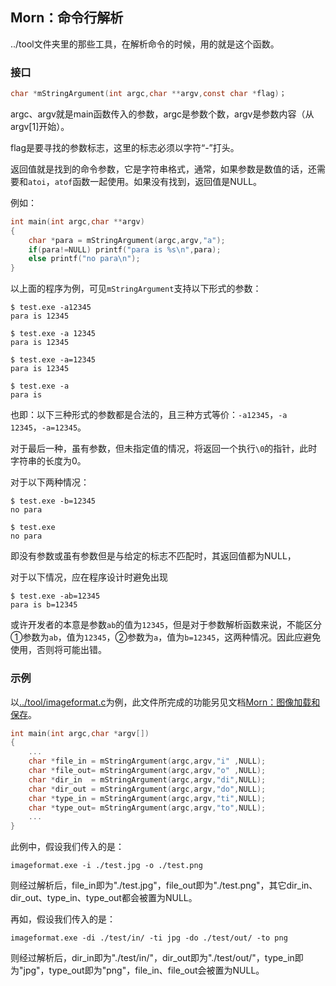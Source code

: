 ## Morn：命令行解析

../tool文件夹里的那些工具，在解析命令的时候，用的就是这个函数。



### 接口

```c
char *mStringArgument(int argc,char **argv,const char *flag)；
```

argc、argv就是main函数传入的参数，argc是参数个数，argv是参数内容（从argv[1]开始）。

flag是要寻找的参数标志，这里的标志必须以字符“-”打头。

返回值就是找到的命令参数，它是字符串格式，通常，如果参数是数值的话，还需要和`atoi`，`atof`函数一起使用。如果没有找到，返回值是NULL。

例如：

```c
int main(int argc,char **argv)
{
    char *para = mStringArgument(argc,argv,"a");
    if(para!=NULL) printf("para is %s\n",para);
    else printf("no para\n");
}
```

以上面的程序为例，可见`mStringArgument`支持以下形式的参数：

```
$ test.exe -a12345
para is 12345

$ test.exe -a 12345
para is 12345

$ test.exe -a=12345
para is 12345

$ test.exe -a
para is
```

也即：以下三种形式的参数都是合法的，且三种方式等价：`-a12345`，`-a 12345`，`-a=12345`。

对于最后一种，虽有参数，但未指定值的情况，将返回一个执行`\0`的指针，此时字符串的长度为0。

对于以下两种情况：

```
$ test.exe -b=12345
no para

$ test.exe
no para
```

即没有参数或虽有参数但是与给定的标志不匹配时，其返回值都为NULL，

对于以下情况，应在程序设计时避免出现

```
$ test.exe -ab=12345
para is b=12345
```

或许开发者的本意是参数`ab`的值为`12345`，但是对于参数解析函数来说，不能区分①参数为`ab`，值为`12345`，②参数为`a`，值为`b=12345`，这两种情况。因此应避免使用，否则将可能出错。



### 示例

以[../tool/imageformat.c](../tool/imageformat.c)为例，此文件所完成的功能另见文档[Morn：图像加载和保存](Morn：图像加载和保存)。

```c
int main(int argc,char *argv[])
{
    ...
    char *file_in = mStringArgument(argc,argv,"i" ,NULL);
    char *file_out= mStringArgument(argc,argv,"o" ,NULL);
    char *dir_in  = mStringArgument(argc,argv,"di",NULL);
    char *dir_out = mStringArgument(argc,argv,"do",NULL);
    char *type_in = mStringArgument(argc,argv,"ti",NULL);
    char *type_out= mStringArgument(argc,argv,"to",NULL);
    ...
}
```

此例中，假设我们传入的是：

```
imageformat.exe -i ./test.jpg -o ./test.png
```

则经过解析后，file_in即为"./test.jpg"，file_out即为"./test.png"，其它dir_in、dir_out、type_in、type_out都会被置为NULL。

再如，假设我们传入的是：

```
imageformat.exe -di ./test/in/ -ti jpg -do ./test/out/ -to png
```

则经过解析后，dir_in即为"./test/in/"，dir_out即为"./test/out/"，type_in即为"jpg"，type_out即为"png"，file_in、file_out会被置为NULL。

